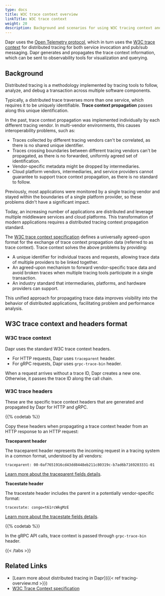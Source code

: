```yaml
---
type: docs
title: W3C trace context overview
linkTitle: W3C trace context
weight: 20
description: Background and scenarios for using W3C tracing context and headers with Dapr
---
```


Dapr uses the [Open Telemetry protocol](https://opentelemetry.io/), which in turn uses the [W3C trace context](https://www.w3.org/TR/trace-context/) for distributed tracing for both service invocation and pub/sub messaging. Dapr generates and propagates the trace context information, which can be sent to observability tools for visualization and querying.

## Background

Distributed tracing is a methodology implemented by tracing tools to follow, analyze, and debug a transaction across multiple software components.

Typically, a distributed trace traverses more than one service, which requires it to be uniquely identifiable. **Trace context propagation** passes along this unique identification.

In the past, trace context propagation was implemented individually by each different tracing vendor. In multi-vendor environments, this causes interoperability problems, such as:

- Traces collected by different tracing vendors can't be correlated, as there is no shared unique identifier.
- Traces crossing boundaries between different tracing vendors can't be propagated, as there is no forwarded, uniformly agreed set of identification.
- Vendor-specific metadata might be dropped by intermediaries.
- Cloud platform vendors, intermediaries, and service providers cannot guarantee to support trace context propagation, as there is no standard to follow.

Previously, most applications were monitored by a single tracing vendor and stayed within the boundaries of a single platform provider, so these problems didn't have a significant impact.

Today, an increasing number of applications are distributed and leverage multiple middleware services and cloud platforms. This transformation of modern applications requires a distributed tracing context propagation standard.

The [W3C trace context specification](https://www.w3.org/TR/trace-context/) defines a universally agreed-upon format for the exchange of trace context propagation data (referred to as trace context). Trace context solves the above problems by providing:

- A unique identifier for individual traces and requests, allowing trace data of multiple providers to be linked together.
- An agreed-upon mechanism to forward vendor-specific trace data and avoid broken traces when multiple tracing tools participate in a single transaction.
- An industry standard that intermediaries, platforms, and hardware providers can support.

This unified approach for propagating trace data improves visibility into the behavior of distributed applications, facilitating problem and performance analysis.

## W3C trace context and headers format

### W3C trace context

Dapr uses the standard W3C trace context headers.

- For HTTP requests, Dapr uses `traceparent` header.
- For gRPC requests, Dapr uses `grpc-trace-bin` header.

When a request arrives without a trace ID, Dapr creates a new one. Otherwise, it passes the trace ID along the call chain.

### W3C trace headers

These are the specific trace context headers that are generated and propagated by Dapr for HTTP and gRPC.



 <!-- HTTP -->

{{% codetab %}}

Copy these headers when propagating a trace context header from an HTTP response to an HTTP request:

**Traceparent header**

The traceparent header represents the incoming request in a tracing system in a common format, understood by all vendors:

```
traceparent: 00-0af7651916cd43dd8448eb211c80319c-b7ad6b7169203331-01
```

[Learn more about the traceparent fields details](https://www.w3.org/TR/trace-context/#traceparent-header).

**Tracestate header**

The tracestate header includes the parent in a potentially vendor-specific format:

```
tracestate: congo=t61rcWkgMzE
```

[Learn more about the tracestate fields details](https://www.w3.org/TR/trace-context/#tracestate-header).



 <!-- gRPC -->

{{% codetab %}}

In the gRPC API calls, trace context is passed through `grpc-trace-bin` header.



{{< /tabs >}}

## Related Links

- [Learn more about distributed tracing in Dapr]({{< ref tracing-overview\.md >}})
- [W3C Trace Context specification](https://www.w3.org/TR/trace-context/)
